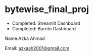 # bytewise_final_proj
- Completed: Streamlit Dashboard
- Completed: Burrito Dashboard

Name:Azka Ahmad

Email: azkaah2001@gmail.com

